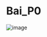 # Bai_P0
![image](https://user-images.githubusercontent.com/101049996/156927501-bc7b58ca-9c51-4bab-9f07-bcee969937f0.png)

